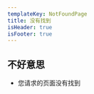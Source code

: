 ```yaml
---
templateKey: NotFoundPage
title: 没有找到
isHeader: true
isFooter: true
---
```


## 不好意思

-   您请求的页面没有找到
